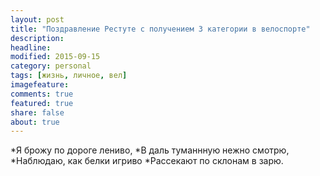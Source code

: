 ```yaml
---
layout: post
title: "Поздравление Рестуте с получением 3 категории в велоспорте"
description: 
headline: 
modified: 2015-09-15
category: personal
tags: [жизнь, личное, вел]
imagefeature:
comments: true
featured: true
share: false
about: true
---
```


*Я брожу по дороге лениво,
*В даль туманнную нежно смотрю,
*Наблюдаю, как белки игриво
*Рассекают по склонам в зарю.



